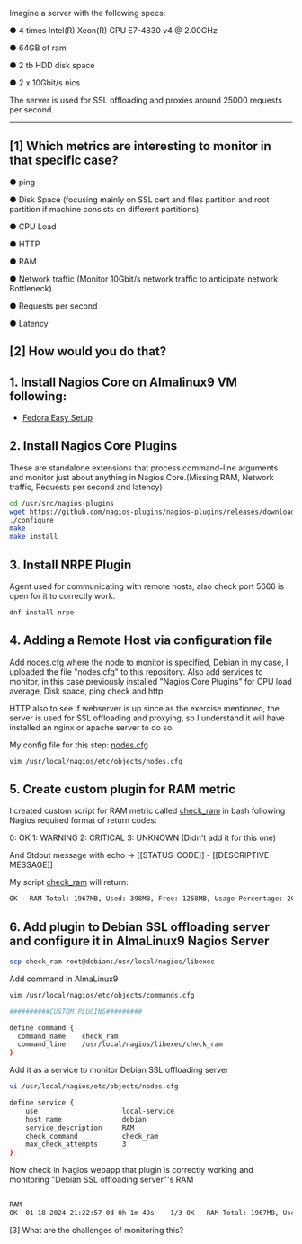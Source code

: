 Imagine a server with the following specs:

● 4 times Intel(R) Xeon(R) CPU E7-4830 v4 @ 2.00GHz

● 64GB of ram

● 2 tb HDD disk space

● 2 x 10Gbit/s nics

The server is used for SSL offloading and proxies around 25000 requests per
second.

---
[1] Which metrics are interesting to monitor in that specific case?
---
● ping

● Disk Space (focusing mainly on SSL cert and files partition and root partition if machine consists on different partitions)

● CPU Load

● HTTP

● RAM

● Network traffic (Monitor 10Gbit/s network traffic to anticipate network Bottleneck)

● Requests per second

● Latency



[2] How would you do that?
---
## 1. Install Nagios Core on Almalinux9 VM following:
- [Fedora Easy Setup](https://support.nagios.com/kb/article/nagios-core-installing-nagios-core-from-source-96.html#Fedora)

## 2. Install Nagios Core Plugins

These are standalone extensions that process command-line arguments and monitor just about anything in Nagios Core.(Missing RAM, Network traffic, Requests per second and latency)
```bash
cd /usr/src/nagios-plugins
wget https://github.com/nagios-plugins/nagios-plugins/releases/download/release-2.4.4/nagios-plugins-2.4.4.tar.gz
./configure
make
make install
```
## 3. Install NRPE Plugin
Agent used for communicating with remote hosts, also check port 5666 is open for it to correctly work.
```bash
dnf install nrpe
```
## 4. Adding a Remote Host via configuration file
Add nodes.cfg where the node to monitor is specified, Debian in my case, I uploaded the file "nodes.cfg" to this repository.
Also add services to monitor, in this case previously installed "Nagios Core Plugins" for CPU load average, Disk space, ping check and http.

HTTP also to see if webserver is up since as the exercise mentioned, the server is used for SSL offloading and proxying, so I understand it will have installed an nginx or apache server to do so.

My config file for this step: [nodes.cfg](https://github.com/DiegoMiguelanez/test-repository/blob/main/nodes.cfg)

```bash
vim /usr/local/nagios/etc/objects/nodes.cfg
```

## 5. Create custom plugin for RAM metric

I created custom script for RAM metric called [check_ram](https://github.com/DiegoMiguelanez/test-repository/blob/main/check_ram) in bash following Nagios required format of return codes:

0: OK
1: WARNING
2: CRITICAL
3: UNKNOWN (Didn't add it for this one)

And Stdout message with echo -> [[STATUS-CODE]] - [[DESCRIPTIVE-MESSAGE]]

My script [check_ram](https://github.com/DiegoMiguelanez/test-repository/blob/main/check_ram) will return:

```Bash
OK - RAM Total: 1967MB, Used: 398MB, Free: 1258MB, Usage Percentage: 20.23%
```

## 6. Add plugin to Debian SSL offloading server and configure it in AlmaLinux9 Nagios Server
```Bash
scp check_ram root@debian:/usr/local/nagios/libexec
```

Add command in AlmaLinux9
```Bash
vim /usr/local/nagios/etc/objects/commands.cfg

##########CUSTOM PLUGINS#########

define command {
  command_name    check_ram
  command_line    /usr/local/nagios/libexec/check_ram
}

```
Add it as a service to monitor Debian SSL offloading server
```Bash
vi /usr/local/nagios/etc/objects/nodes.cfg

define service {
    use                     local-service
    host_name               debian
    service_description     RAM
    check_command           check_ram
    max_check_attempts      3
}
```

Now check in Nagios webapp that plugin is correctly working and monitoring "Debian SSL offloading server"'s RAM
   ```bash
   	
RAM
OK	01-18-2024 21:22:57	0d 0h 1m 49s	1/3	OK - RAM Total: 1967MB, Used: 398MB, Free: 1258MB, Usage Percentage: 20.23%
   ```

[3] What are the challenges of monitoring this?





